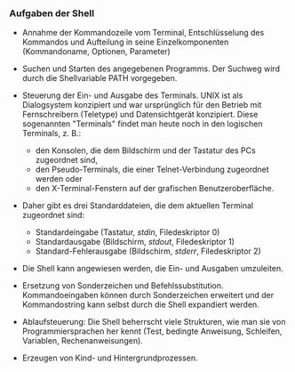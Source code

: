 

### Aufgaben der Shell   

* Annahme der Kommandozeile vom Terminal, Entschlüsselung des Kommandos und Aufteilung in seine Einzelkomponenten \(Kommandoname, Optionen, Parameter\) 
* Suchen und Starten des angegebenen Programms. Der Suchweg wird durch die Shellvariable PATH vorgegeben.
* Steuerung der Ein- und Ausgabe des Terminals. UNIX ist als Dialogsystem konzipiert und war ursprünglich für den Betrieb mit Fernschreibern \(Teletype\) und Datensichtgerät konzipiert. Diese sogenannten "Terminals" findet man heute noch in den logischen Terminals, z. B.:
  * den Konsolen, die dem Bildschirm und der Tastatur des PCs zugeordnet sind,
  * den Pseudo-Terminals, die einer Telnet-Verbindung zugeordnet werden oder
  * den X-Terminal-Fenstern auf der grafischen Benutzeroberfläche. 

* Daher gibt es drei Standarddateien, die dem aktuellen Terminal zugeordnet sind:
  * Standardeingabe (Tastatur, _stdin_, Filedeskriptor 0)
  * Standardausgabe (Bildschirm, _stdout_, Filedeskriptor 1)
  * Standard-Fehlerausgabe (Bildschirm, _stderr_, Filedeskriptor 2) 

* Die Shell kann angewiesen werden, die Ein- und Ausgaben umzuleiten.

* Ersetzung von Sonderzeichen und Befehlssubstitution. Kommandoeingaben können durch Sonderzeichen erweitert und der Kommandostring kann selbst durch die Shell expandiert werden.

* Ablaufsteuerung: Die Shell beherrscht viele Strukturen, wie man sie von Programmiersprachen her kennt (Test, bedingte Anweisung, Schleifen, Variablen, Rechenanweisungen).

* Erzeugen von Kind- und Hintergrundprozessen. 


